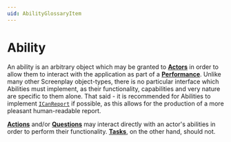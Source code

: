 ```yaml
---
uid: AbilityGlossaryItem
---
```


# Ability

An ability is an arbitrary object which may be granted to **[Actors]** in order to allow them to interact with the application as part of a **[Performance]**.
Unlike many other Screenplay object-types, there is no particular interface which Abilities must implement, as their functionality, capabilities and very nature are specific to them alone.
That said - it is recommended for Abilities to implement [`ICanReport`] if possible, as this allows for the production of a more pleasant human-readable report.

**[Actions]** and/or **[Questions]** may interact directly with an actor's abilities in order to perform their functionality.
**[Tasks]**, on the other hand, should not.

[Actors]: xref:CSF.Screenplay.Actor
[Performance]: xref:CSF.Screenplay.Performance
[`ICanReport`]: xref:CSF.Screenplay.ICanReport
[Actions]: Action.md
[Questions]: Question.md
[Tasks]: Task.md
